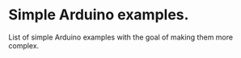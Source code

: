 # Simple Arduino examples.
List of simple Arduino examples with the goal of making them more complex. 
